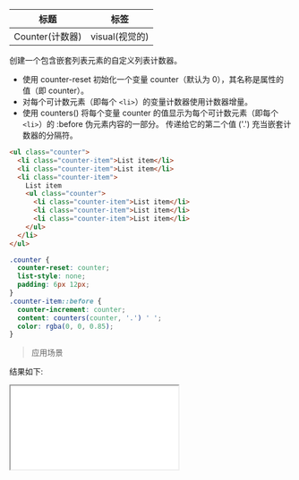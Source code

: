 | 标题            | 标签           |
| --------------- | -------------- |
| Counter(计数器) | visual(视觉的) |

创建一个包含嵌套列表元素的自定义列表计数器。

- 使用 counter-reset 初始化一个变量 counter（默认为 0），其名称是属性的值（即 counter）。
- 对每个可计数元素（即每个 `<li>`）的变量计数器使用计数器增量。
- 使用 counters() 将每个变量 counter 的值显示为每个可计数元素（即每个 `<li>`）的 :before 伪元素内容的一部分。 传递给它的第二个值 ('.') 充当嵌套计数器的分隔符。

```html
<ul class="counter">
  <li class="counter-item">List item</li>
  <li class="counter-item">List item</li>
  <li class="counter-item">
    List item
    <ul class="counter">
      <li class="counter-item">List item</li>
      <li class="counter-item">List item</li>
      <li class="counter-item">List item</li>
    </ul>
  </li>
</ul>
```

```css
.counter {
  counter-reset: counter;
  list-style: none;
  padding: 6px 12px;
}
.counter-item::before {
  counter-increment: counter;
  content: counters(counter, '.') ' ';
  color: rgba(0, 0, 0.85);
}
```

> 应用场景

<div class="code-editor" data-url="codes/css/html/Counter.html" data-language="html"></div>

结果如下:

<iframe src="codes/css/html/Counter.html"></iframe>
